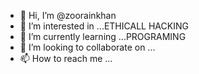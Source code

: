 - 👋 Hi, I’m @zoorainkhan
- 👀 I’m interested in ...ETHICALL HACKING 
- 🌱 I’m currently learning ...PROGRAMING 
- 💞️ I’m looking to collaborate on ...
- 📫 How to reach me ...

<!---
zoorainkhan/zoorainkhan is a ✨ special ✨ repository because its `README.md` (this file) appears on your GitHub profile.
You can click the Preview link to take a look at your changes.
--->
